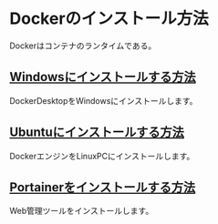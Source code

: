# Dockerのインストール方法
Dockerはコンテナのランタイムである。  

## [Windowsにインストールする方法](./install(Windows).md)
DockerDesktopをWindowsにインストールします。

## [Ubuntuにインストールする方法](./install(Ubuntu).md)
DockerエンジンをLinuxPCにインストールします。

## [Portainerをインストールする方法](./PortainerInstall.md)
Web管理ツールをインストールします。
